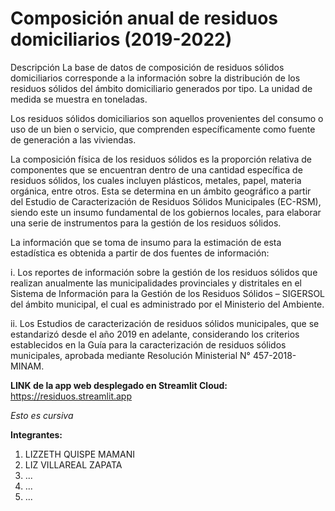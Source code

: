 # Composición anual de residuos domiciliarios (2019-2022)


Descripción	La base de datos de composición de residuos sólidos domiciliarios corresponde a la información sobre la distribución de los residuos sólidos del ámbito domiciliario generados por tipo. La unidad de medida se muestra en toneladas.

Los residuos sólidos domiciliarios son aquellos provenientes del consumo o uso de un bien o servicio, que comprenden específicamente como fuente de generación a las viviendas.

La composición física de los residuos sólidos es la proporción relativa de componentes que se encuentran dentro de una cantidad específica de residuos sólidos, los cuales incluyen plásticos, metales, papel, materia orgánica, entre otros. Esta se determina en un ámbito geográfico a partir del Estudio de Caracterización de Residuos Sólidos Municipales (EC-RSM), siendo este un insumo fundamental de los gobiernos locales, para elaborar una serie de instrumentos para la gestión de los residuos sólidos.

La información que se toma de insumo para la estimación de esta estadística es obtenida a partir de dos fuentes de información: 


i.	Los reportes de información sobre la gestión de los residuos sólidos que realizan anualmente las municipalidades provinciales y distritales en el Sistema de Información para la Gestión de los Residuos Sólidos – SIGERSOL del ámbito municipal, el cual es administrado por el Ministerio del Ambiente.

ii.	Los Estudios de caracterización de residuos sólidos municipales, que se estandarizó desde el año 2019 en adelante, considerando los criterios establecidos en la Guía para la caracterización de residuos sólidos municipales, aprobada mediante Resolución Ministerial N° 457-2018-MINAM.


**LINK de la app web desplegado en Streamlit Cloud:**
https://residuos.streamlit.app

*Esto es cursiva*

**Integrantes:**


1. LIZZETH QUISPE MAMANI
2. LIZ VILLAREAL ZAPATA
3. ...
4. ...
5. ...

